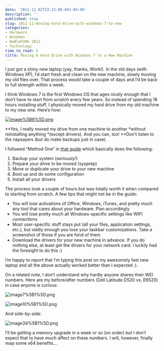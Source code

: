 ```yaml
---
date: '2011-11-02T23:22:00.001-04:00'
description: ''
published: true
slug: 2011-11-moving-hard-drive-with-windows-7-to-new
categories:
- Hardware
- Windows
- NaBloPoMo 2011
- Technology
time_to_read: 5
title: Moving A Hard Drive with Windows 7 to a New Machine
---
```



I just got a shiny new laptop (yay, thanks, Work!). In the old days (with Windows XP), I’d start fresh and clean on the new machine, slowly moving my old files over. That process would take a couple of days and I’d be back to full strength within a week. 

I think Windows 7 is the first Windows OS that ages nicely enough that I don’t have to start from scratch every few years. So instead of spending 18 hours installing stuff, I physically moved my hard drive from my old machine to my new one. Here’s how:

[![image%5B6%5D.png](image%5B6%5D.png)](http://www.sevenforums.com/tutorials/135077-windows-7-installation-transfer-new-computer.html)

**Yes, I really moved my drive from one machine to another *without reinstalling anything *(except drivers). And you can, too! **Don’t listen to the naysayers (but do make backups just in case).

I followed “Method One” in [that guide](http://www.sevenforums.com/tutorials/135077-windows-7-installation-transfer-new-computer.html) which basically does the following:  <ol>   <li>Backup your system (seriously!) </li>    <li>Prepare your drive to be moved (sysprep) </li>    <li>Move or duplicate your drive to your new machine </li>    <li>Boot up and do some configuration </li>    <li>Install all your drivers </li> </ol>

The process took a couple of hours but was totally worth it when compared to starting from scratch. A few tips that might not be in the guide:  <ul>   <li>You will lose activations of Office, Windows, iTunes, and pretty much any tool that cares about your hardware. Plan accordingly </li>    <li>You will lose pretty much all Windows-specific settings like WIFI connections </li>    <li>Most user-specific stuff stays put (all your files, application settings, etc.), but oddly enough you lose your taskbar customizations. Take a screenshot of those if you are fond of them </li>    <li>Download the drivers for your new machine in advance. If you do nothing else, at least get the drivers for your network card. I luckily had the foresight to do this :) </li> </ul>

I’m happy to report that I’m typing this post on my awesomely fast new laptop and all the above actually worked better than I expected :). 

On a related note, I don’t understand why hardly anyone shares their WEI numbers. Here are my before/after numbers (Dell Latitude D520 vs. E6520) in case anyone is curious:

![image7%5B1%5D.png](image7%5B1%5D.png)

![image10%5B1%5D.png](image10%5B1%5D.png)

And side-by-side:

![image34%5B1%5D.png](image34%5B1%5D.png)

I’ll be getting a memory upgrade in a week or so (on order) but I don’t expect that to have much affect on these numbers. I will, however, finally reap some x64 benefits…